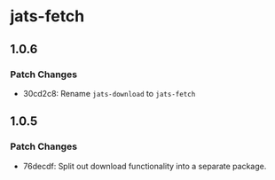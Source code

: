 # jats-fetch

## 1.0.6

### Patch Changes

- 30cd2c8: Rename `jats-download` to `jats-fetch`

## 1.0.5

### Patch Changes

- 76decdf: Split out download functionality into a separate package.

